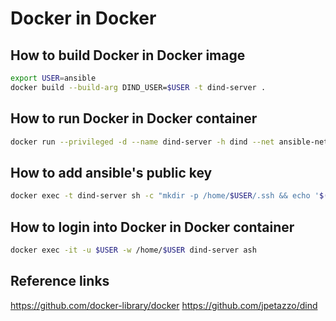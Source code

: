# Docker in Docker

## How to build Docker in Docker image

```bash
export USER=ansible
docker build --build-arg DIND_USER=$USER -t dind-server .
```

## How to run Docker in Docker container

```bash
docker run --privileged -d --name dind-server -h dind --net ansible-net -p 9900-9999:9900-9999 dind-server
```

## How to add ansible's public key

```bash
docker exec -t dind-server sh -c "mkdir -p /home/$USER/.ssh && echo '$(docker exec -t ansible cat /home/ansible/.ssh/ssh_host_ed25519_key.pub)' > /home/$USER/.ssh/authorized_keys"
```

## How to login into Docker in Docker container

```bash
docker exec -it -u $USER -w /home/$USER dind-server ash
```

## Reference links

https://github.com/docker-library/docker
https://github.com/jpetazzo/dind
